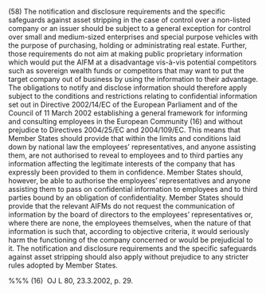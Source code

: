 (58) The notification and disclosure requirements and the specific safeguards against asset stripping in the case of control over a non-listed company or an issuer should be subject to a general exception for control over small and medium-sized enterprises and special purpose vehicles with the purpose of purchasing, holding or administrating real estate. Further, those requirements do not aim at making public proprietary information which would put the AIFM at a disadvantage vis-à-vis potential competitors such as sovereign wealth funds or competitors that may want to put the target company out of business by using the information to their advantage. The obligations to notify and disclose information should therefore apply subject to the conditions and restrictions relating to confidential information set out in Directive 2002/14/EC of the European Parliament and of the Council of 11 March 2002 establishing a general framework for informing and consulting employees in the European Community (16) and without prejudice to Directives 2004/25/EC and 2004/109/EC. This means that Member States should provide that within the limits and conditions laid down by national law the employees’ representatives, and anyone assisting them, are not authorised to reveal to employees and to third parties any information affecting the legitimate interests of the company that has expressly been provided to them in confidence. Member States should, however, be able to authorise the employees’ representatives and anyone assisting them to pass on confidential information to employees and to third parties bound by an obligation of confidentiality. Member States should provide that the relevant AIFMs do not request the communication of information by the board of directors to the employees’ representatives or, where there are none, the employees themselves, when the nature of that information is such that, according to objective criteria, it would seriously harm the functioning of the company concerned or would be prejudicial to it. The notification and disclosure requirements and the specific safeguards against asset stripping should also apply without prejudice to any stricter rules adopted by Member States.

%%% (16)  OJ L 80, 23.3.2002, p. 29.